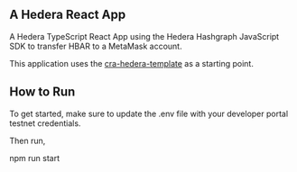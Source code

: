 ## A Hedera React App
A Hedera TypeScript React App using the Hedera Hashgraph JavaScript SDK to transfer HBAR to a MetaMask account.

This application uses the [cra-hedera-template](https://www.npmjs.com/package/cra-template-hedera-theme?activeTab=readme) as a starting point.

## How to Run
To get started, make sure to update the .env file with your developer portal testnet credentials.

Then run, 

npm run start

